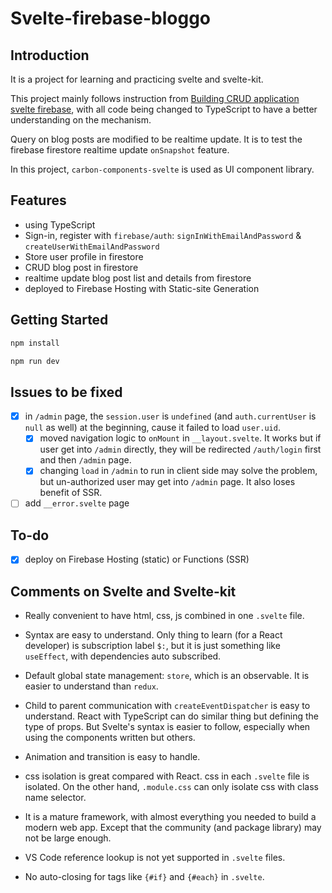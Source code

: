 # Svelte-firebase-bloggo

## Introduction

It is a project for learning and practicing svelte and svelte-kit.

This project mainly follows instruction from [Building CRUD application svelte firebase](https://blog.logrocket.com/building-crud-application-svelte-firebase/), with all code being changed to TypeScript to have a better understanding on the mechanism.

Query on blog posts are modified to be realtime update. It is to test the firebase firestore realtime update `onSnapshot` feature.

In this project, `carbon-components-svelte` is used as UI component library.

## Features

- using TypeScript
- Sign-in, register with `firebase/auth`: `signInWithEmailAndPassword` & `createUserWithEmailAndPassword`
- Store user profile in firestore
- CRUD blog post in firestore
- realtime update blog post list and details from firestore
- deployed to Firebase Hosting with Static-site Generation

## Getting Started

```sh
npm install

npm run dev
```

## Issues to be fixed

- [x] in `/admin` page, the `session.user` is `undefined` (and `auth.currentUser` is `null` as well) at the beginning, cause it failed to load `user.uid`.
  - [x] moved navigation logic to `onMount` in `__layout.svelte`. It works but if user get into `/admin` directly, they will be redirected `/auth/login` first and then `/admin` page.
  - [x] changing `load` in `/admin` to run in client side may solve the problem, but un-authorized user may get into `/admin` page. It also loses benefit of SSR.
- [ ] add `__error.svelte` page

## To-do

- [x] deploy on Firebase Hosting (static) or Functions (SSR)

## Comments on Svelte and Svelte-kit

- Really convenient to have html, css, js combined in one `.svelte` file.
- Syntax are easy to understand. Only thing to learn (for a React developer) is subscription label `$:`, but it is just something like `useEffect`, with dependencies auto subscribed.
- Default global state management: `store`, which is an observable. It is easier to understand than `redux`.
- Child to parent communication with `createEventDispatcher` is easy to understand. React with TypeScript can do similar thing but defining the type of props. But Svelte's syntax is easier to follow, especially when using the components written but others.
- Animation and transition is easy to handle.
- css isolation is great compared with React. css in each `.svelte` file is isolated. On the other hand, `.module.css` can only isolate css with class name selector.
- It is a mature framework, with almost everything you needed to build a modern web app. Except that the community (and package library) may not be large enough.

- VS Code reference lookup is not yet supported in `.svelte` files.
- No auto-closing for tags like `{#if}` and `{#each}` in `.svelte`.
